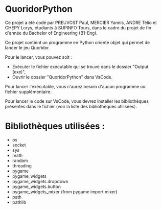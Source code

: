 # QuoridorPython

Ce projet a été codé par PREUVOST Paul, MERCIER Yannis, ANDRE Télio et CHEPY Lorys, étudiants à SUPINFO Tours, dans le cadre du projet de fin d'année du Bachelor of Engineering (B1-Eng).

Ce projet contient un programme en Python orienté objet qui permet de lancer le jeu Quoridor.

Pour le lancer, vous pouvez soit :
- Exécuter le fichier exécutable qui se trouve dans le dossier "Output (exe)",
- Ouvrir le dossier "QuoridorPython" dans VsCode.

Pour lancer l'exécutable, vous n'aurez besoin d'aucun programme ou fichier supplémentaire.

Pour lancer le code sur VsCode, vous devrez installer les bibliothèques présentes dans le fichier (voir la liste des bibliothèques utilisées).

# Bibliothèques utilisées :
- os
- socket
- sys
- math
- random
- threading
- pygame
- pygame_widgets
- pygame_widgets.dropdown
- pygame_widgets.button
- pygame_widgets_mixer (from pygame import mixer)
- path
- pathlib
